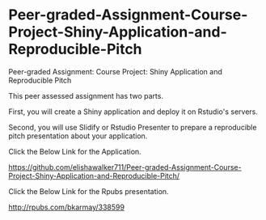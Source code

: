 # Peer-graded-Assignment-Course-Project-Shiny-Application-and-Reproducible-Pitch
Peer-graded Assignment: Course Project: Shiny Application and Reproducible Pitch

This peer assessed assignment has two parts. 

First, you will create a Shiny application and deploy it on Rstudio's servers. 

Second, you will use Slidify or Rstudio Presenter to prepare a reproducible pitch presentation about your application.

Click the Below Link for the Application.

https://github.com/elishawalker711/Peer-graded-Assignment-Course-Project-Shiny-Application-and-Reproducible-Pitch/

Click the Below Link for the Rpubs presentation.

http://rpubs.com/bkarmay/338599

